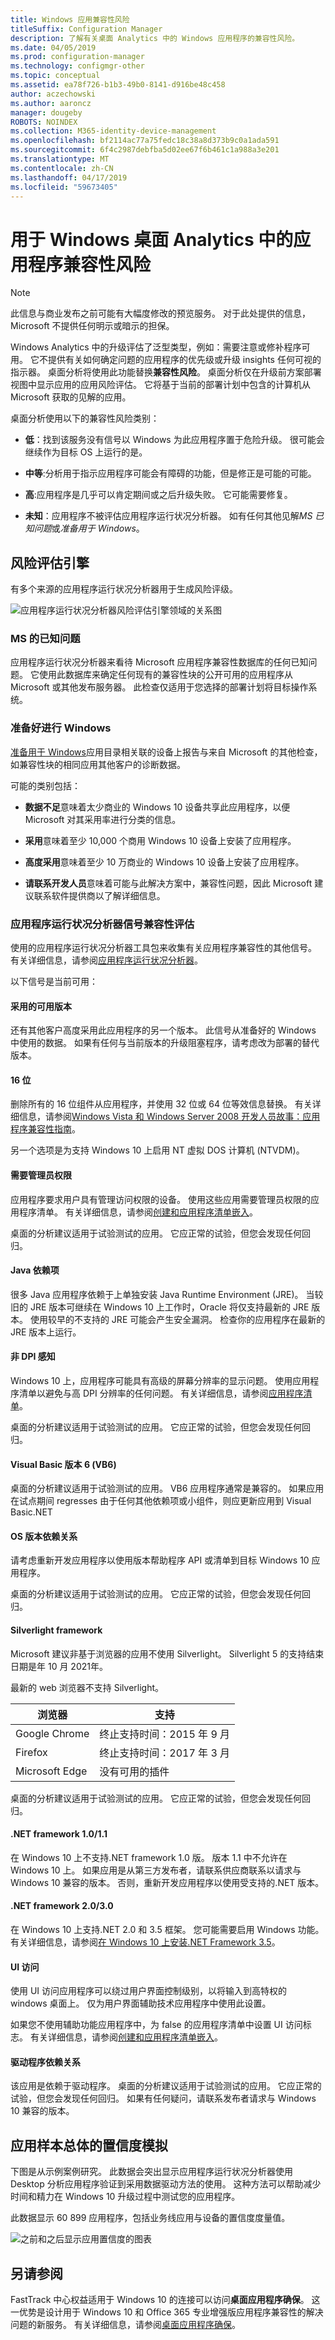 ```yaml
---
title: Windows 应用兼容性风险
titleSuffix: Configuration Manager
description: 了解有关桌面 Analytics 中的 Windows 应用程序的兼容性风险。
ms.date: 04/05/2019
ms.prod: configuration-manager
ms.technology: configmgr-other
ms.topic: conceptual
ms.assetid: ea78f726-b1b3-49b0-8141-d916be48c458
author: aczechowski
ms.author: aaroncz
manager: dougeby
ROBOTS: NOINDEX
ms.collection: M365-identity-device-management
ms.openlocfilehash: bf2114ac77a75fedc18c38a8d373b9c0a1ada591
ms.sourcegitcommit: 6f4c2987debfba5d02ee67f6b461c1a988a3e201
ms.translationtype: MT
ms.contentlocale: zh-CN
ms.lasthandoff: 04/17/2019
ms.locfileid: "59673405"
---
```

# <a name="compatibility-risk-for-windows-apps-in-desktop-analytics"></a>用于 Windows 桌面 Analytics 中的应用程序兼容性风险

> [!Note]  
> 此信息与商业发布之前可能有大幅度修改的预览服务。 对于此处提供的信息，Microsoft 不提供任何明示或暗示的担保。  

Windows Analytics 中的升级评估了泛型类型，例如：需要注意或修补程序可用。 它不提供有关如何确定问题的应用程序的优先级或升级 insights 任何可视的指示器。 桌面分析将使用此功能替换**兼容性风险**。 桌面分析仅在升级前方案部署视图中显示应用的应用风险评估。 它将基于当前的部署计划中包含的计算机从 Microsoft 获取的见解的应用。

桌面分析使用以下的兼容性风险类别：

- **低**：找到该服务没有信号以 Windows 为此应用程序置于危险升级。 很可能会继续作为目标 OS 上运行的是。  

- **中等**:分析用于指示应用程序可能会有障碍的功能，但是修正是可能的可能。  

- **高**:应用程序是几乎可以肯定期间或之后升级失败。 它可能需要修复。  

- **未知**：应用程序不被评估应用程序运行状况分析器。 如有任何其他见解*MS 已知问题*或*准备用于 Windows*。  



## <a name="risk-assessment-engine"></a>风险评估引擎

有多个来源的应用程序运行状况分析器用于生成风险评级。

![应用程序运行状况分析器风险评估引擎领域的关系图](media/aha-risk-assessment-engine.png)


### <a name="ms-known-issues"></a>MS 的已知问题

应用程序运行状况分析器来看待 Microsoft 应用程序兼容性数据库的任何已知问题。 它使用此数据库来确定任何现有的兼容性块的公开可用的应用程序从 Microsoft 或其他发布服务器。 此检查仅适用于您选择的部署计划将目标操作系统。


### <a name="ready-for-windows"></a>准备好进行 Windows

[准备用于 Windows](https://www.readyforwindows.com)应用目录相关联的设备上报告与来自 Microsoft 的其他检查，如兼容性块的相同应用其他客户的诊断数据。 

可能的类别包括：

- **数据不足**意味着太少商业的 Windows 10 设备共享此应用程序，以便 Microsoft 对其采用率进行分类的信息。

- **采用**意味着至少 10,000 个商用 Windows 10 设备上安装了应用程序。  

- **高度采用**意味着至少 10 万商业的 Windows 10 设备上安装了应用程序。  

- **请联系开发人员**意味着可能与此解决方案中，兼容性问题，因此 Microsoft 建议联系软件提供商以了解详细信息。  

### <a name="app-health-analyzer-signals-for-compatibility-assessment"></a>应用程序运行状况分析器信号兼容性评估

使用的应用程序运行状况分析器工具包来收集有关应用程序兼容性的其他信号。 有关详细信息，请参阅[应用程序运行状况分析器](/sccm/desktop-analytics/app-health-analyzer)。

以下信号是当前可用：

#### <a name="adopted-version-available"></a>采用的可用版本

还有其他客户高度采用此应用程序的另一个版本。 此信号从准备好的 Windows 中使用的数据。 如果有任何与当前版本的升级阻塞程序，请考虑改为部署的替代版本。

#### <a name="16-bit"></a>16 位

删除所有的 16 位组件从应用程序，并使用 32 位或 64 位等效信息替换。 有关详细信息，请参阅[Windows Vista 和 Windows Server 2008 开发人员故事：应用程序兼容性指南](https://msdn.microsoft.com/library/aa480152.aspx)。

另一个选项是为支持 Windows 10 上启用 NT 虚拟 DOS 计算机 (NTVDM)。

#### <a name="requires-admin-privileges"></a>需要管理员权限

应用程序要求用户具有管理访问权限的设备。 使用这些应用需要管理员权限的应用程序清单。 有关详细信息，请参阅[创建和应用程序清单嵌入](https://msdn.microsoft.com/library/bb756929.aspx)。
<!--Is this a better, more current link? https://docs.microsoft.com/windows/desktop/sbscs/application-manifests-->

桌面的分析建议适用于试验测试的应用。 它应正常的试验，但您会发现任何回归。

#### <a name="java-dependency"></a>Java 依赖项

很多 Java 应用程序依赖于上单独安装 Java Runtime Environment (JRE)。 当较旧的 JRE 版本可继续在 Windows 10 上工作时，Oracle 将仅支持最新的 JRE 版本。 使用较早的不支持的 JRE 可能会产生安全漏洞。 检查你的应用程序在最新的 JRE 版本上运行。

#### <a name="not-dpi-aware"></a>非 DPI 感知

Windows 10 上，应用程序可能具有高级的屏幕分辨率的显示问题。 使用应用程序清单以避免与高 DPI 分辨率的任何问题。 有关详细信息，请参阅[应用程序清单](https://docs.microsoft.com/windows/desktop/SbsCs/application-manifests)。

桌面的分析建议适用于试验测试的应用。 它应正常的试验，但您会发现任何回归。

#### <a name="visual-basic-version-6-vb6"></a>Visual Basic 版本 6 (VB6)

桌面的分析建议适用于试验测试的应用。 VB6 应用程序通常是兼容的。 如果应用在试点期间 regresses 由于任何其他依赖项或小组件，则应更新应用到 Visual Basic.NET

#### <a name="os-version-dependency"></a>OS 版本依赖关系

请考虑重新开发应用程序以使用版本帮助程序 API 或清单到目标 Windows 10 应用程序。

桌面的分析建议适用于试验测试的应用。 它应正常的试验，但您会发现任何回归。

#### <a name="silverlight-framework"></a>Silverlight framework

Microsoft 建议非基于浏览器的应用不使用 Silverlight。 Silverlight 5 的支持结束日期是年 10 月 2021年。

最新的 web 浏览器不支持 Silverlight。

| 浏览器 | 支持 |
|---------|---------|
| Google Chrome | 终止支持时间：2015 年 9 月 |
| Firefox | 终止支持时间：2017 年 3 月 |
| Microsoft Edge | 没有可用的插件 |

桌面的分析建议适用于试验测试的应用。 它应正常的试验，但您会发现任何回归。

#### <a name="net-framework-1011"></a>.NET framework 1.0/1.1

在 Windows 10 上不支持.NET framework 1.0 版。 版本 1.1 中不允许在 Windows 10 上。 如果应用是从第三方发布者，请联系供应商联系以请求与 Windows 10 兼容的版本。 否则，重新开发应用程序以使用受支持的.NET 版本。

#### <a name="net-framework-2030"></a>.NET framework 2.0/3.0

在 Windows 10 上支持.NET 2.0 和 3.5 框架。 您可能需要启用 Windows 功能。 有关详细信息，请参阅[在 Windows 10 上安装.NET Framework 3.5](https://docs.microsoft.com/dotnet/framework/install/dotnet-35-windows-10)。

#### <a name="ui-access"></a>UI 访问

使用 UI 访问应用程序可以绕过用户界面控制级别，以将输入到高特权的 windows 桌面上。 仅为用户界面辅助技术应用程序中使用此设置。

如果您不使用辅助功能应用程序中，为 false 的应用程序清单中设置 UI 访问标志。 有关详细信息，请参阅[创建和应用程序清单嵌入](https://msdn.microsoft.com/library/bb756929.aspx)。

#### <a name="driver-dependency"></a>驱动程序依赖关系

该应用是依赖于驱动程序。 桌面的分析建议适用于试验测试的应用。 它应正常的试验，但您会发现任何回归。 如果有任何疑问，请联系发布者请求与 Windows 10 兼容的版本。



## <a name="app-confidence-simulation-for-a-sample-population"></a>应用样本总体的置信度模拟

下图是从示例案例研究。 此数据会突出显示应用程序运行状况分析器使用 Desktop 分析应用程序验证到采用数据驱动方法的使用。 这种方法可以帮助减少时间和精力在 Windows 10 升级过程中测试您的应用程序。

此数据显示 60 899 应用程序，包括业务线应用与设备的置信度度量值。

![之前和之后显示应用置信度的图表](media/aha-app-confidence-simulation.png)


## <a name="see-also"></a>另请参阅

FastTrack 中心权益适用于 Windows 10 的连接可以访问**桌面应用程序确保**。 这一优势是设计用于 Windows 10 和 Office 365 专业增强版应用程序兼容性的解决问题的新服务。 有关详细信息，请参阅[桌面应用程序确保](https://docs.microsoft.com/fasttrack/win-10-desktop-app-assure)。
